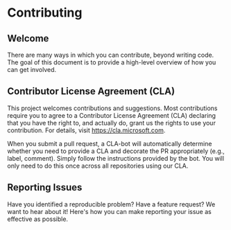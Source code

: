 # Contributing

## Welcome

There are many ways in which you can contribute, beyond writing code. The goal of this document is to provide a high-level overview of how you can get involved.

## Contributor License Agreement (CLA)

This project welcomes contributions and suggestions. Most contributions require you to
agree to a Contributor License Agreement (CLA) declaring that you have the right to,
and actually do, grant us the rights to use your contribution. For details, visit
<https://cla.microsoft.com>.

When you submit a pull request, a CLA-bot will automatically determine whether you need
to provide a CLA and decorate the PR appropriately (e.g., label, comment). Simply follow the
instructions provided by the bot. You will only need to do this once across all repositories using our CLA.

## Reporting Issues

Have you identified a reproducible problem? Have a feature request? We want to hear about it! Here's how you can make reporting your issue as effective as possible.